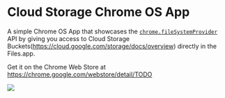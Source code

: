 # Cloud Storage Chrome OS App

A simple Chrome OS App that showcases the [`chrome.fileSystemProvider`](https://developer.chrome.com/apps/fileSystemProvider) API by giving you access to Cloud Storage Buckets(https://cloud.google.com/storage/docs/overview) directly in the Files.app.

Get it on the Chrome Web Store at https://chrome.google.com/webstore/detail/TODO

<img src="https://raw.githubusercontent.com/beaufortfrancois/cloud-storage-chrome-app/master/screenshot.png">

